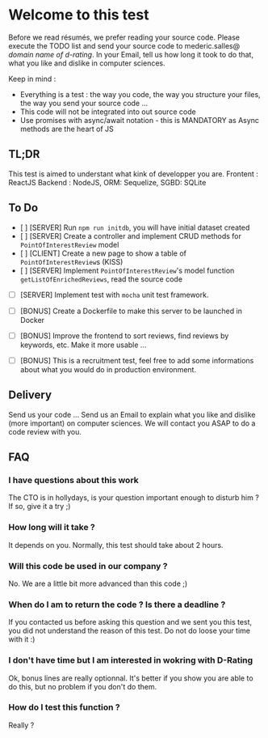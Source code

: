 # Welcome to this test

Before we read résumés, we prefer reading your source code. Please execute the TODO list and send your source code to mederic.salles@ _domain name of d-rating_. In your Email, tell us how long it took to do that, what you like and dislike in computer sciences.

Keep in mind :

- Everything is a test : the way you code, the way you structure your files, the way you send your source code ...
- This code will not be integrated into out source code
- Use promises with async/await notation - this is MANDATORY as Async methods are the heart of JS

## TL;DR

This test is aimed to understant what kink of developper you are.
Frontent : ReactJS
Backend : NodeJS, ORM: Sequelize, SGBD: SQLite

## To Do

- [ ] [SERVER] Run `npm run initdb`, you will have initial dataset created
- [ ] [SERVER] Create a controller and implement CRUD methods for `PointOfInterestReview` model
- [ ] [CLIENT] Create a new page to show a table of `PointOfInterestReview`s (KISS)
- [ ] [SERVER] Implement `PointOfInterestReview`'s model function `getListOfEnrichedReviews`, read the source code
- [ ] [SERVER] Implement test with `mocha` unit test framework.

- [ ] [BONUS] Create a Dockerfile to make this server to be launched in Docker
- [ ] [BONUS] Improve the frontend to sort reviews, find reviews by keywords, etc. Make it more usable ...
- [ ] [BONUS] This is a recruitment test, feel free to add some informations about what you would do in production environment.

## Delivery

Send us your code ...
Send us an Email to explain what you like and dislike (more important) on computer sciences.
We will contact you ASAP to do a code review with you.

## FAQ

### I have questions about this work

The CTO is in hollydays, is your question important enough to disturb him ? If so, give it a try ;)

### How long will it take ?

It depends on you. Normally, this test should take about 2 hours.

### Will this code be used in our company ?

No. We are a little bit more advanced than this code ;)

### When do I am to return the code ? Is there a deadline ?

If you contacted us before asking this question and we sent you this test, you did not understand the reason of this test.
Do not do loose your time with it :)

### I don't have time but I am interested in wokring with D-Rating

Ok, bonus lines are really optionnal. It's better if you show you are able to do this, but no problem if you don't do them.

### How do I test this function ?

Really ?
